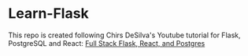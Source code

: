 # Learn-Flask

This repo is created following Chirs DeSilva's Youtube tutorial for Flask, PostgreSQL and React: [Full Stack Flask, React, and Postgres](https://www.youtube.com/watch?v=RcQwcyyCOmM&ab_channel=ChrisDeSilva)
